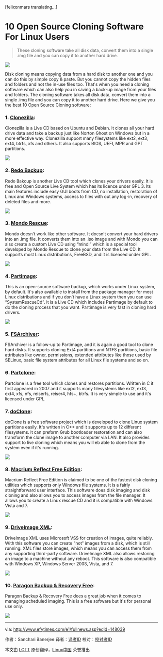 [felixonmars translating...]

10 Open Source Cloning Software For Linux Users
================================================================================
>  These cloning software take all disk data, convert them into a single .img file and you can copy it to another hard drive.

![](http://1-ps.googleusercontent.com/h/www.efytimes.com/admin/useradmin/photo/150x150x1Qn740810PM9112014.jpg.pagespeed.ic.Ch7q5vT9Yg.jpg)

Disk cloning means copying data from a hard disk to another one and you can do this by simple copy & paste. But you cannot copy the hidden files and folders and not the in-use files too. That's when you need a cloning software which can also help you in saving a back-up image from your files and folders. The cloning software takes all disk data, convert them into a single .img file and you can copy it to another hard drive. Here we give you the best 10 Open Source Cloning software:

### 1. [Clonezilla][1]: ###

Clonezilla is a Live CD based on Ubuntu and Debian. It clones all your hard drive data and take a backup just like Norton Ghost on Windows but in a more effective way. Clonezilla support many filesystems like ext2, ext3, ext4, btrfs, xfs and others. It also supports BIOS, UEFI, MPR and GPT partitions.

![](http://1-ps.googleusercontent.com/h/www.efytimes.com/admin/useradmin/rte/my_documents/my_pictures/600x450xZ34_clonezilla-600x450.png.pagespeed.ic.8Jq7pL2dwo.png)

### 2. [Redo Backup][2]: ###

Redo Bakcup is another Live CD tool which clones your drivers easily. It is free and Open Source Live System which has its licence under GPL 3. Its main features include easy GUI boots from CD, no installation, restoration of Linux and Windows systems, access to files with out any log-in, recovery of deleted files and more.

![](http://1-ps.googleusercontent.com/h/www.efytimes.com/admin/useradmin/rte/my_documents/my_pictures/600x450x7D5_Redo-Backup-600x450.jpeg.pagespeed.ic.3QMikN07F5.jpg)

### 3. [Mondo Rescue][3]: ###

Mondo doesn't work like other software. It doesn’t convert your hard drivers into an .img file. It converts them into an .iso image and with Mondo you can also create a custom Live CD using “mindi” which is a special tool developed by Mondo Rescue to clone your data from the Live CD. It supports most Linux distributions, FreeBSD, and it is licensed under GPL.

![](http://1-ps.googleusercontent.com/h/www.efytimes.com/admin/useradmin/rte/my_documents/my_pictures/620x387x3C4_MondoRescue-620x387.jpeg.pagespeed.ic.cqVh7nbMNt.jpg)

### 4. [Partimage][4]: ###

This is an open-source software backup, which works under Linux system, by default. It's also available to install from the package manager for most Linux distributions and if you don’t have a Linux system then you can use “SystemRescueCd”. It is a Live CD which includes Partimage by default to do the cloning process that you want. Partimage is very fast in cloning hard drivers.

![](http://1-ps.googleusercontent.com/h/www.efytimes.com/admin/useradmin/rte/my_documents/my_pictures/620x424xBZF_partimage-620x424.png.pagespeed.ic.ygzrogRJgE.png)

### 5. [FSArchiver][5]: ###

FSArchiver is a follow-up to Partimage, and it is again a good tool to clone hard disks. It supports cloning Ext4 partitions and NTFS partitions, basic file attributes like owner, permissions, extended attributes like those used by SELinux, basic file system attributes for all Linux file systems and so on.

### 6. [Partclone][6]: ###

Partclone is a free tool which clones and restores partitions. Written in C it first appeared in 2007 and it supports many filesystems like ext2, ext3, ext4, xfs, nfs, reiserfs, reiser4, hfs+, btrfs. It is very simple to use and it's licensed under GPL.

### 7. [doClone][7]: ###

doClone is a free software project which is developed to clone Linux system partitions easily. It's written in C++ and it supports up to 12 different filesystems. It can preform Grub bootloader restoration and can also transform the clone image to another computer via LAN. It also provides support to live cloning which means you will eb able to clone from the system even if it's running.

![](http://1-ps.googleusercontent.com/h/www.efytimes.com/admin/useradmin/rte/my_documents/my_pictures/620x396x2A6_doClone-620x396.jpeg.pagespeed.ic.qhimTILQPI.jpg)

### 8. [Macrium Reflect Free Edition][8]: ###

Macrium Reflect Free Edition is claimed to be one of the fastest disk cloning utilities which supports only Windows file systems. It is a fairly straightforward user interface. This software does disk imaging and disk cloning and also allows you to access images from the file manager. It allows you to create a Linux rescue CD and it is compatible with Windows Vista and 7.

![](http://1-ps.googleusercontent.com/h/www.efytimes.com/admin/useradmin/rte/my_documents/my_pictures/620x464xD1E_open1.jpg.pagespeed.ic.RQ41AyMCFx.png)

### 9. [DriveImage XML][9]: ###

DriveImage XML uses Microsoft VSS for creation of images, quite reliably. With this software you can create "hot" images from a disk, which is still running. XML files store images, which means you can access them from any supporting third-party software. DriveImage XML also allows restoring an image to a machine without any reboot. This software is also compatible with Windows XP, Windows Server 2003, Vista, and 7.

![](http://1-ps.googleusercontent.com/h/www.efytimes.com/admin/useradmin/rte/my_documents/my_pictures/620x475x357_open2.jpg.pagespeed.ic.50ipbFWsa2.jpg)

### 10. [Paragon Backup & Recovery Free][10]: ###

Paragon Backup & Recovery Free does a great job when it comes to managing scheduled imaging. This is a free software but it's for personal use only.

![](http://1-ps.googleusercontent.com/h/www.efytimes.com/admin/useradmin/rte/my_documents/my_pictures/600x536x9Z9_open3.jpg.pagespeed.ic.9rDHp0keFw.png)




--------------------------------------------------------------------------------

via: http://www.efytimes.com/e1/fullnews.asp?edid=148039

作者：Sanchari Banerjee
译者：[译者ID](https://github.com/译者ID)
校对：[校对者ID](https://github.com/校对者ID)

本文由 [LCTT](https://github.com/LCTT/TranslateProject) 原创翻译，[Linux中国](http://linux.cn/) 荣誉推出

[1]:http://clonezilla.org/
[2]:http://redobackup.org/
[3]:http://www.mondorescue.org/
[4]:http://www.partimage.org/Main_Page
[5]:http://www.fsarchiver.org/Main_Page
[6]:http://www.partclone.org/
[7]:http://doclone.nongnu.org/
[8]:http://www.macrium.com/reflectfree.aspx
[9]:http://www.runtime.org/driveimage-xml.htm
[10]:http://www.paragon-software.com/home/br-free/
